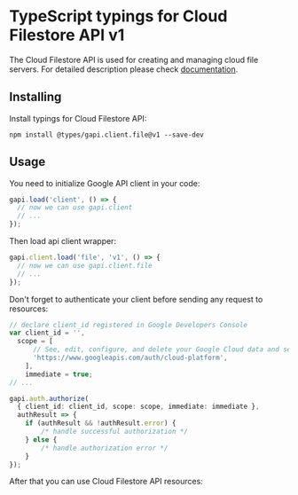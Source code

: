 # TypeScript typings for Cloud Filestore API v1

The Cloud Filestore API is used for creating and managing cloud file servers.
For detailed description please check [documentation](https://cloud.google.com/filestore/).

## Installing

Install typings for Cloud Filestore API:

```
npm install @types/gapi.client.file@v1 --save-dev
```

## Usage

You need to initialize Google API client in your code:

```typescript
gapi.load('client', () => {
  // now we can use gapi.client
  // ...
});
```

Then load api client wrapper:

```typescript
gapi.client.load('file', 'v1', () => {
  // now we can use gapi.client.file
  // ...
});
```

Don't forget to authenticate your client before sending any request to resources:

```typescript
// declare client_id registered in Google Developers Console
var client_id = '',
  scope = [ 
      // See, edit, configure, and delete your Google Cloud data and see the email address for your Google Account.
      'https://www.googleapis.com/auth/cloud-platform',
    ],
    immediate = true;
// ...

gapi.auth.authorize(
  { client_id: client_id, scope: scope, immediate: immediate },
  authResult => {
    if (authResult && !authResult.error) {
        /* handle successful authorization */
    } else {
        /* handle authorization error */
    }
});
```

After that you can use Cloud Filestore API resources:

```typescript
```
